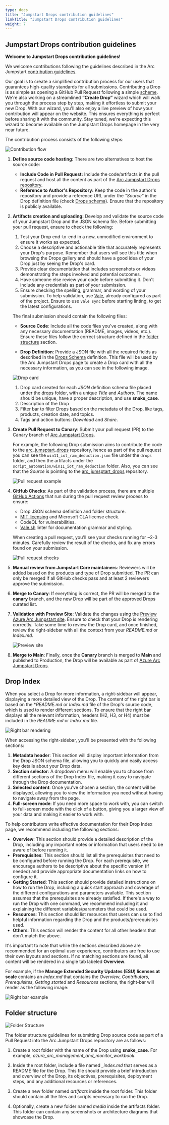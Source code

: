 ```yaml
---
type: docs
title: "Jumpstart Drops contribution guidelines"
linkTitle: "Jumpstart Drops contribution guidelines"
weight: 7
---
```


## Jumpstart Drops contribution guidelines

**Welcome to Jumpstart Drops contribution guidelines!**

We welcome contributions following the guidelines described in the Arc Jumpstart [contribution guidelines](./../contribution_guidelines/).

Our goal is to create a simplified contribution process for our users that guarantees high-quality standards for all submissions. Contributing a Drop is as simple as opening a GitHub Pull Request following a simple [scheme](https://github.com/Azure/arc_jumpstart_drops/blob/main/SCHEMA.md). We're also working on a streamlined **“Create Drop”** wizard which will walk you through the process step by step, making it effortless to submit your new Drop. With our wizard, you'll also enjoy a live preview of how your contribution will appear on the website. This ensures everything is perfect before sharing it with the community. Stay tuned, we're expecting this wizard to become available on the Jumpstart Drops homepage in the very near future.

The contribution process consists of the following steps:

 ![Contribution flow](./contribution_flow.png)

1. **Define source code hosting:** There are two alternatives to host the source code:

    - **Include Code in Pull Request:** Include the code/artifacts in the pull request and host all the content as part of the [Arc Jumpstart Drops repository](https://github.com/Azure/arc_jumpstart_drops).
    - **Reference to Author's Repository:** Keep the code in the author's repository and provide a reference URL under the _"Source"_ in the Drop definition file (check [Drops schema](./SCHEMA.md)). Ensure that the repository is publicly available.

1. **Artifacts creation and uploading:** Develop and validate the source code of your Jumpstart Drop and the JSON schema file. Before submitting your pull request, ensure to check the following:
    1. Test your Drop end-to-end in a new, unmodified environment to ensure it works as expected.
    1. Choose a descriptive and actionable title that accurately represents your Drop's purpose. Remember that users will see this title when browsing the Drops gallery and should have a good idea of your Drop just by seeing the Drop's card. 
    1. Provide clear documentation that includes screenshots or videos demonstrating the steps involved and potential outcomes.
    1. Have someone else review your code before submitting it. Don't include any credentials as part of your submission.
    1. Ensure checking the spelling, grammar, and wording of your submission. To help validation, use [Vale](https://vale.sh/), already configured as part of the project. Ensure to use `vale sync` before starting linting, to get the latest configurations.

    The final submission should contain the following files:

    - **Source Code**: Include all the code files you've created, along with any necessary documentation (README, images, videos, etc.). Ensure these files follow the correct structure defined in the [folder structure](#folder-structure) section. 

    - **Drop Definition**: Provide a JSON file with all the required fields as described in the [Drops Schema](./SCHEMA.md) definition. This file will be used by the Arc Jumpstart Drops page to create a Drop card with all the necessary information, as you can see in the following image. 

    ![Drop card](./drop_definition.png)

    1. Drop card created for each *JSON* definition schema file placed under the [drops](./drops/) folder, with a unique *Title* and *Authors*. The name should be unique, have a proper description, and use **snake_case**.
    1. Description of the Drop
    1. Filter bar to filter Drops based on the metadata of the Drop, like tags, products, creation date, and topics.
    1. Tags and action buttons: _Download_ and _Share_.

1. **Create Pull Request to Canary**: Submit your pull request (PR) to the Canary branch of [Arc Jumpstart Drops](https://github.com/Azure/arc_jumpstart_drops). 

    For example, the following Drop submission aims to contribute the code to the [arc_jumsptart_drops](https://github.com/Azure/arc_jumpstart_drops) repository, hence as part of the pull request you can see the `win11_iot_ram_deduction.json` file under the `drops` folder, and then the artifacts under the `script_automation/win11_iot_ram_deduction` folder. Also, you can see that the *Source* is pointing to the [arc_jumsptart_drops](https://github.com/Azure/arc_jumpstart_drops) repository. 

    ![Pull request example](./drop_submission.png)

1. **GitHub Checks**: As part of the validation process, there are multiple [GitHub Actions](https://github.com/Azure/arc_jumpstart_drops/actions) that run during the pull request review process to ensure:
    - Drop JSON schema definition and folder structure.
    - [MIT licensing](https://github.com/Azure/arc_jumpstart_drops?tab=MIT-1-ov-file#readme) and Microsoft CLA license check.
    - CodeQL for vulnerabilities.
    - [Vale.sh](https://vale.sh/) linter for documentation grammar and styling. 

    When creating a pull request, you'll see your checks running for ~2-3 minutes. Carefully review the result of the checks, and fix any errors found on your submission.

     ![Pull request checks](./checks.png)

1. **Manual review from Jumpstart Core maintainers**: Reviewers will be added based on the products and type of Drop submitted. The PR can only be merged if all GitHub checks pass and at least 2 reviewers approve the submission.

1. **Merge to Canary**: If everything is correct, the PR will be merged to the **canary** branch, and the new Drop will be part of the approved Drops curated list. 

1. **Validation with Preview Site**: Validate the changes using the [Preview Azure Arc Jumpstart site](https://preview.arcjumpstart.com/arc_jumpstart_drops). Ensure to check that your Drop is rendering correctly. Take some time to review the Drop card, and once finished, review the right-sidebar with all the context from your _README.md_ or _Index.md_.

    ![Preview site](./preview_site.png)

1. **Merge to Main**: Finally, once the **Canary** branch is merged to **Main** and published to Production, the Drop will be available as part of [Azure Arc Jumpstart Drops](https://arcjumpstart.com/arc_jumpstart_drops).

## Drop Index

When you select a Drop for more information, a right-sidebar will appear, displaying a more detailed view of the Drop. The content of the right bar is based on the *_README.md_ or _Index.md_ file of the Drop's source code, which is used to render different sections. To ensure that the right bar displays all the relevant information, headers (H2, H3, or H4) must be included in the _README.md_ or _Index.md_ file. 

  ![Right bar rendering](./right_bar.png)

When accessing the right-sidebar, you'll be presented with the following sections:

1. **Metadata header**: This section will display important information from the Drop JSON schema file, allowing you to quickly and easily access key details about your Drop data.
1. **Section selector**: A dropdown menu will enable you to choose from different sections of the Drop Index file, making it easy to navigate through the Drop documentation.
1. **Selected content**: Once you've chosen a section, the content will be displayed, allowing you to view the information you need without having to navigate away from the page.
1. **Full-screen mode**: If you need more space to work with, you can switch to full-screen mode with the click of a button, giving you a larger view of your data and making it easier to work with.

To help contributors write effective documentation for their Drop Index page, we recommend including the following sections:

- **Overview**: This section should provide a detailed description of the Drop, including any important notes or information that users need to be aware of before running it.
- **Prerequisites**: This section should list all the prerequisites that need to be configured before running the Drop. For each prerequisite, we encourage authors to be descriptive about the specific version (if needed) and provide appropriate documentation links on how to configure it.
- **Getting Started**: This section should provide detailed instructions on how to run the Drop, including a quick start approach and coverage of the different configurations and parameters available. This section assumes that the prerequisites are already satisfied. If there's a way to run the Drop with one command, we recommend including it and explaining the different variables/parameters that could be used.
- **Resources**: This section should list resources that users can use to find helpful information regarding the Drop and the products/prerequisites used.
- **Others**: This section will render the content for all other headers that don't match the above. 

It's important to note that while the sections described above are recommended for an optimal user experience, contributors are free to use their own layouts and sections. If no matching sections are found, all content will be rendered in a single tab labeled **Overview**.

For example, if the **Manage Extended Security Updates (ESU) licenses at scale** contains an _index.md_ that contains the _Overview_, _Contributors_, _Prerequisites_, _Getting started_ and _Resources_ sections, the right-bar will render as the following image:

![Right bar example](./right_bar_example.png)

## Folder structure

![Folder Structure](./folder_structure.png)

The folder structure guidelines for submitting Drop source code as part of a Pull Request into the Arc Jumpstart Drops repository are as follows:

1. Create a root folder with the name of the Drop using **snake_case**. For example, *azure_arc_management_and_monitor_workbook*.

1. Inside the root folder, include a file named *_index.md* that serves as a README file for the Drop. This file should provide a brief introduction and overview of the Drop, its objectives, prerequisites, deployment steps, and any additional resources or references.

1. Create a new folder named *artifacts* inside the root folder. This folder should contain all the files and scripts necessary to run the Drop.

1. Optionally, create a new folder named *media* inside the artifacts folder. This folder can contain any screenshots or architecture diagrams that showcase the Drop.
